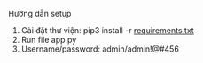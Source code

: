Hướng dẫn setup
1. Cài đặt thư viện: pip3 install -r [requirements.txt](requirements.txt)
2. Run file app.py
3. Username/password: admin/admin!@#456